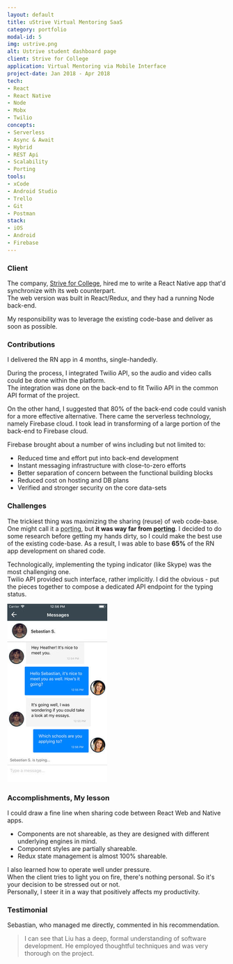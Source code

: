 ```yaml
---
layout: default
title: uStrive Virtual Mentoring SaaS
category: portfolio
modal-id: 5
img: ustrive.png
alt: Ustrive student dashboard page
client: Strive for College
application: Virtual Mentoring via Mobile Interface
project-date: Jan 2018 - Apr 2018
tech:
- React
- React Native
- Node
- Mobx
- Twilio
concepts:
- Serverless
- Async & Await
- Hybrid
- REST Api
- Scalability
- Porting
tools:
- xCode
- Android Studio
- Trello
- Git
- Postman
stack:
- iOS
- Android
- Firebase
---
```


### Client

The company, <a href="http://www.ustrive.com" target="_blank">Strive for College</a>, hired me to write a React Native app that'd synchronize with its web counterpart.  
The web version was built in React/Redux, and they had a running Node back-end.

My responsibility was to leverage the existing code-base and deliver as soon as possible.

### Contributions

I delivered the RN app in 4 months, single-handedly.

During the process, I integrated Twilio API, so the audio and video calls could be done within the platform.  
The integration was done on the back-end to fit Twilio API in the common API format of the project.

On the other hand, I suggested that 80% of the back-end code could vanish for a more effective alternative. There came the serverless technology, namely Firebase cloud.
I took lead in transforming of a large portion of the back-end to Firebase cloud.

Firebase brought about a number of wins including but not limited to:
- Reduced time and effort put into back-end development
- Instant messaging infrastructure with close-to-zero efforts
- Better separation of concern between the functional building blocks
- Reduced cost on hosting and DB plans
- Verified and stronger security on the core data-sets

### Challenges

The trickiest thing was maximizing the sharing (reuse) of web code-base.  
One might call it a <abbr title="process of adapting software in an environment for which was not originally written or intended to execute in">porting</abbr>, but **it was way far from <abbr title="process of adapting software in an environment for which was not originally written or intended to execute in">porting</abbr>**.
I decided to do some research before getting my hands dirty, so I could make the best use of the existing code-base. As a result, I was able to base **65%** of the RN app development on shared code.

Technologically, implementing the typing indicator (like Skype) was the most challenging one.  
Twilio API provided such interface, rather implicitly. I did the obvious - put the pieces together to compose a dedicated API endpoint for the typing status.

<img src="/img/portfolio/ustrive-mobile.jpg" alt="Messaging Screen on Ustrive App">

### Accomplishments, My lesson

I could draw a fine line when sharing code between React Web and Native apps.
- Components are not shareable, as they are designed with different underlying engines in mind.
- Component styles are partially shareable.
- Redux state management is almost 100% shareable.

I also learned how to operate well under pressure.  
When the client tries to light you on fire, there's nothing personal. So it's your decision to be stressed out or not.  
Personally, I steer it in a way that positively affects my productivity.

### Testimonial

Sebastian, who managed me directly, commented in his recommendation.
> I can see that Liu has a deep, formal understanding of software development. He employed thoughtful techniques and was very thorough on the project.
